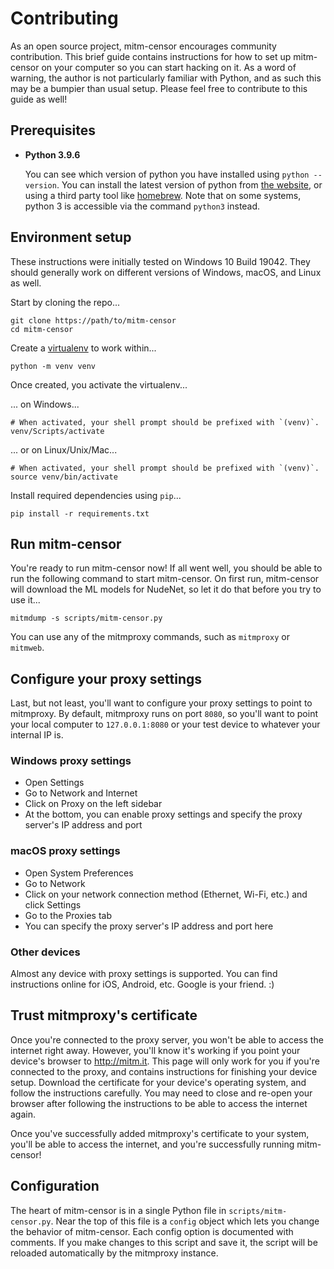 # Contributing

As an open source project, mitm-censor encourages community contribution. This brief
guide contains instructions for how to set up mitm-censor on your computer so you can start
hacking on it. As a word of warning, the author is not particularly familiar with Python,
and as such this may be a bumpier than usual setup. Please feel free to contribute to this
guide as well!

## Prerequisites

* **Python 3.9.6**

  You can see which version of python you have installed using `python --version`. You can install 
  the latest version of python from [the website](https://python.org), or using a third party tool like [homebrew](https://brew.sh/).
  Note that on some systems, python 3 is accessible via the command `python3` instead.

## Environment setup

These instructions were initially tested on Windows 10 Build 19042. They should generally work on
different versions of Windows, macOS, and Linux as well.

Start by cloning the repo...
```shell
git clone https://path/to/mitm-censor
cd mitm-censor
```

Create a [virtualenv](https://virtualenv.pypa.io/en/latest/) to work within...
```shell
python -m venv venv
```

Once created, you activate the virtualenv...

... on Windows...
```shell
# When activated, your shell prompt should be prefixed with `(venv)`.
venv/Scripts/activate
```

... or on Linux/Unix/Mac...
```shell
# When activated, your shell prompt should be prefixed with `(venv)`.
source venv/bin/activate
```

Install required dependencies using `pip`...
```shell
pip install -r requirements.txt
```

## Run mitm-censor

You're ready to run mitm-censor now! If all went well, you should be able to run the 
following command to start mitm-censor. On first run, mitm-censor will download the ML models for NudeNet, so let it do that before you try to use it...

```shell
mitmdump -s scripts/mitm-censor.py
```

You can use any of the mitmproxy commands, such as `mitmproxy` or `mitmweb`.

## Configure your proxy settings

Last, but not least, you'll want to configure your proxy settings to point to mitmproxy. By 
default, mitmproxy runs on port `8080`, so you'll want to point your local computer to `127.0.0.1:8080` or
your test device to whatever your internal IP is.

### Windows proxy settings

* Open Settings
* Go to Network and Internet
* Click on Proxy on the left sidebar
* At the bottom, you can enable proxy settings and specify the proxy server's IP address and port

### macOS proxy settings

* Open System Preferences
* Go to Network
* Click on your network connection method (Ethernet, Wi-Fi, etc.) and click Settings
* Go to the Proxies tab
* You can specify the proxy server's IP address and port here

### Other devices

Almost any device with proxy settings is supported. You can find instructions online for iOS, Android, etc. Google is your friend. :)

## Trust mitmproxy's certificate

Once you're connected to the proxy server, you won't be able to access the internet right away. However, you'll know it's working if you point your device's browser to http://mitm.it. This page will only work for you if you're connected to the proxy, and contains instructions for finishing your device setup. Download the certificate for your device's operating system, and follow the instructions carefully. You may need to close and re-open your browser after following the instructions to be able to access the internet again.

Once you've successfully added mitmproxy's certificate to your system, you'll be able to access the internet, and you're successfully running mitm-censor!

## Configuration

The heart of mitm-censor is in a single Python file in `scripts/mitm-censor.py`. Near the top of this file is a `config` object which lets you change the behavior of mitm-censor. Each config option is documented with comments. If you make changes to this script and save it, the script will be reloaded automatically by the mitmproxy instance.
